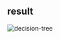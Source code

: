 ## result
![decision-tree](https://github.com/user-attachments/assets/cc042ebb-27b0-4ebc-b84f-c4fa7bd9c948)
